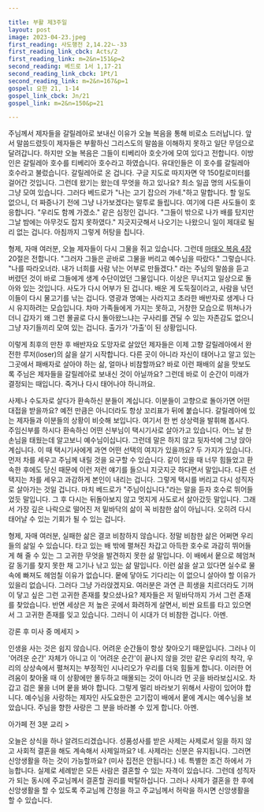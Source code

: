 ```yaml
---

title: 부활 제3주일
layout: post 
image: 2023-04-23.jpeg
first_reading: 사도행전 2,14.22ㄴ-33
first_reading_link_cbck: Acts/2
first_reading_link: m=2&n=151&p=2
second_reading: 베드로 1서 1,17-21
second_reading_link_cbck: 1Pt/1
second_reading_link: m=2&n=167&p=1
gospel: 요한 21, 1-14
gospel_link_cbck: Jn/21
gospel_link: m=2&n=150&p=21

---
```


주님께서 제자들을 갈릴레아로 보내신 이유가 오늘 복음을 통해 비로소 드러납니다. 앞서 말씀드렸듯이 제자들은 부활하신 그리스도의 말씀을 이해하지 못하고 일단 무덤으로 달려갑니다. 하지만 오늘 복음은 그들이 티베리아 호숫가에 모여 있다고 전합니다. 이방인은 갈릴레아 호수를 티베리아 호수라고 하였습니다. 유대인들은 이 호수를 갈릴레아 호수라고 불렀습니다. 갈릴레아로 온 겁니다. 구글 지도로 따지자면 약 150킬로미터를 걸어간 것입니다. 그런데 왔기는 왔는데 무엇을 하고 있나요? 최소 일곱 명의 사도들이 그냥 모여 있습니다. 그러다 베드로가 "나는 고기 잡으러 가네."하고 말합니다. 할 일도 없으니, 더 짜증나기 전에 그냥 나가보겠다는 말투로 들립니다. 여기에 다른 사도들이 호응합니다. "우리도 함께 가겠소." 같은 심정인 겁니다. "그들이 밖으로 나가 배를 탔지만 그날 밤에는 아무것도 잡지 못하였다." 지긋지긋해서 나오기는 나왔으니 일이 제대로 될 리 없는 겁니다. 아침까지 그렇게 허탕을 칩니다.

형제, 자매 여러분, 오늘 제자들이 다시 그물을 쥐고 있습니다. 그런데 <a href="https://maria.catholic.or.kr/mobile/bible/read/bible_read.asp?m=2&n=147&p=4">마태오 복음 4장</a> 20절은 전합니다. "그러자 그들은 곧바로 그물을 버리고 예수님을 따랐다." 그렇습니다. "나를 따라오너라. 내가 너희를 사람 낚는 어부로 만들겠다." 라는 주님의 말씀을 듣고 버렸던 것이 바로 그들에게 생계 수단이었던 그물입니다. 이상은 무너지고 일상으로 돌아와 있는 것입니다. 사도가 다시 어부가 된 겁니다. 배운 게 도둑질이라고, 사람을 낚던 이들이 다시 물고기를 낚는 겁니다. 영광과 명예는 사라지고 초라한 배반자로 생계나 다시 유지하려는 모습입니다. 차마 가족들에게 가지는 못하고, 거창한 모습으로 뛰쳐나가더니 갑자기 왜 그런 몰골로 다시 돌아왔느냐는 구사리를 견딜 수 있는 자존감도 없으니 그냥 자기들끼리 모여 있는 겁니다. 출가가 '가출'이 된 상황입니다.

이렇게 최후의 만찬 후 배반자요 도망자로 살았던 제자들은 이제 고향 갈릴레아에서 완전한 루저(loser)의 삶을 살기 시작합니다. 다른 곳이 아니라 자신이 태어나고 알고 있는 그곳에서 패배자로 살아야 하는 삶, 얼마나 비참할까요? 바로 이런 패배의 삶을 맛보도록 주님은 제자들을 갈릴레아로 보내신 것이 아닐까요? 그런데 바로 이 순간이 미래가 결정되는 때입니다. 죽거나 다시 태어나야 하니까요.

사제나 수도자로 살다가 환속하신 분들이 계십니다. 이분들이 고향으로 돌아가면 어떤 대접을 받을까요? 예전 만큼은 아니더라도 항상 꼬리표가 뒤에 붙습니다. 갈릴레아에 있는 제자들과 이분들의 상황이 비슷해 보입니다. 여기서 한 번 상상력을 발휘해 봅시다. 주임신부를 하시다 환속하신 어떤 신부님이 택시기사로 살아가고 있습니다. 어느 날 한 손님을 태웠는데 알고보니 예수님이십니다. 그런데 말은 하지 않고 뒷자석에 그냥 앉아 계십니다. 이 때 택시기사에게 과연 어떤 선택의 여지가 있을까요? 두 가지가 있습니다. 먼저 차를 세우고 주님께 내릴 것을 요구할 수 있습니다. 같이 있을 때 너무 힘들었고 환속한 후에도 당신 때문에 이런 저런 얘기를 들으니 지긋지긋 하다면서 말입니다. 다른 선택지는 차를 세우고 과감하게 본인이 내리는 겁니다. 그렇게 택시를 버리고 다시 성직자로 살아가는 것일 겁니다. 마치 베드로가 "주님이십니다."라는 말을 듣자 호수로 뛰어들었듯 말입니다. 그 후 다시는 뒤돌아보지 않고 멋지게 사도로서 살아갔듯 말입니다. 그래서 가장 깊은 나락으로 떨어진 저 밑바닥의 삶이 꼭 비참한 삶이 아닙니다. 오히려 다시 태어날 수 있는 기회가 될 수 있는 겁니다.

형제, 자매 여러분, 실패한 삶은 결코 비참하지 않습니다. 정말 비참한 삶은 어쩌면 우리들의 삶일 수 있습니다. 타고 있는 배 밖에 펼쳐진 차갑고 아득한 호수로 과감히 뛰어들게 해 줄 수 있는 그 고귀한 무엇을 발견하지 못한 삶 말입니다. 이 배에서 뭍으로 헤엄쳐 갈 동기를 찾지 못한 채 고기나 낚고 있는 삶 말입니다. 이런 삶을 살고 있다면 실수로 물 속에 빠져도 헤엄칠 이유가 없습니다. 뭍에 닿아도 기다리는 이 없으니 살아야 할 이유가 있을리 없습니다. 그러다 그냥 가라앉겠지요. 여러분은 과연 큰 희생을 치르더라도 기꺼이 닿고 싶은 그런 고귀한 존재를 찾으셨나요? 제자들은 저 밑바닥까지 가서 그런 존재를 찾았습니다. 반면 세상은 저 높은 곳에서 화려하게 살면서, 비싼 요트를 타고 있으면서 그 고귀한 존재를 잊고 있습니다. 그러니 이 시대가 더 비참한 겁니다. 아멘.

강론 후 미사 중 메세지 >

인생을 사는 것은 쉽지 않습니다. 어려운 순간들이 항상 찾아오기 때문입니다. 그러나 이 '어려운 순간' 자체가 아니고 이 '어려운 순간'이 끝나지 않을 것만 같은 우리의 착각, 우리의 상상속에서 펼쳐지는 부정적인 시나리오가 우리를 더욱 힘들게 합니다. 이러한 어려움이 찾아올 때 이 상황에만 몰두하고 매몰되는 것이 아니라 먼 곳을 바라보십시오. 차갑고 검은 물을 너머 뭍을 봐야 합니다. 그렇게 멀리 바라보기 위해서 사랑이 있어야 합니다. 예수님을 사랑하는 제자인 사도요한은 고기잡이 배에서 뭍에 계시는 예수님을 보았습니다. 주님을 향한 사랑은 그 분을 바라볼 수 있게 합니다. 아멘.

아가페 전 3분 교리 >

오늘은 상식을 하나 알려드리겠습니다. 성품성사를 받은 사제는 사제로서 일을 하지 않고 사회적 결혼을 해도 계속해서 사제일까요? 네. 사제라는 신분은 유지됩니다. 그러면 신앙생활을 하는 것이 가능할까요? (미사 집전은 안됩니다.) 네. 특별한 조건 하에서 가능합니다. 실제로 세례받은 모든 사람은 결혼할 수 있는 자격이 있습니다. 그런데 성직자가 되는 동시에 주교님께서 결혼할 권리를 박탈하십니다. 그러나 사제가 결혼을 한 후에 신앙생활을 할 수 있도록 주교님께 간청을 하고 주교님께서 허락을 하시면 신앙생활을 할 수 있습니다.
